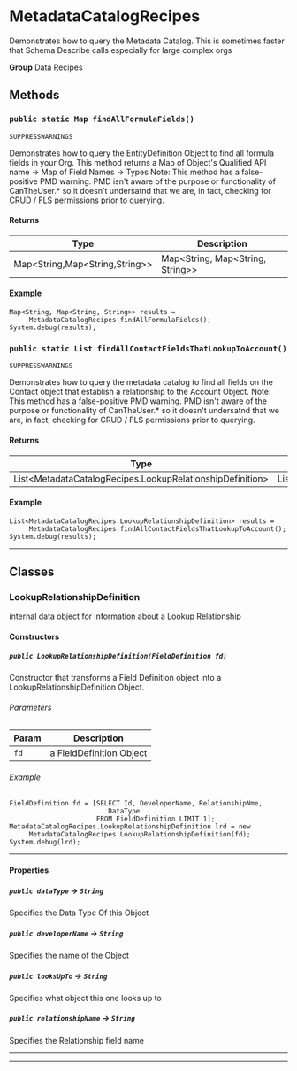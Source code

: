 # MetadataCatalogRecipes

Demonstrates how to query the Metadata Catalog. This is
sometimes faster that Schema Describe calls especially for large complex orgs


**Group** Data Recipes

## Methods
### `public static Map findAllFormulaFields()`

`SUPPRESSWARNINGS`

Demonstrates how to query the EntityDefinition Object to find all formula fields in your Org. This method returns a Map of Object's Qualified API name -&gt; Map of Field Names -&gt; Types Note: This method has a false-positive PMD warning. PMD isn't aware of the purpose or functionality of CanTheUser.* so it doesn't undersatnd that we are, in fact, checking for CRUD / FLS permissions prior to querying.

#### Returns

|Type|Description|
|---|---|
|Map<String,Map<String,String>>|Map<String, Map<String, String>>|

#### Example
```apex
Map<String, Map<String, String>> results =
     MetadataCatalogRecipes.findAllFormulaFields();
System.debug(results);
```


### `public static List findAllContactFieldsThatLookupToAccount()`

`SUPPRESSWARNINGS`

Demonstrates how to query the metadata catalog to find all fields on the Contact object that establish a relationship to the Account Object. Note: This method has a false-positive PMD warning. PMD isn't aware of the purpose or functionality of CanTheUser.* so it doesn't undersatnd that we are, in fact, checking for CRUD / FLS permissions prior to querying.

#### Returns

|Type|Description|
|---|---|
|List<MetadataCatalogRecipes.LookupRelationshipDefinition>|List<MetadataCatalogRecipes.LookupRelationshipDefinition>|

#### Example
```apex
List<MetadataCatalogRecipes.LookupRelationshipDefinition> results =
     MetadataCatalogRecipes.findAllContactFieldsThatLookupToAccount();
System.debug(results);
```


---
## Classes
### LookupRelationshipDefinition

internal data object for information about a Lookup
Relationship

#### Constructors
##### `public LookupRelationshipDefinition(FieldDefinition fd)`

Constructor that transforms a Field Definition object   into a LookupRelationshipDefinition Object.

###### Parameters

|Param|Description|
|---|---|
|`fd`|a FieldDefinition Object|

###### Example
```apex
FieldDefinition fd = [SELECT Id, DeveloperName, RelationshipNme,
                         DataType
                      FROM FieldDefinition LIMIT 1];
MetadataCatalogRecipes.LookupRelationshipDefinition lrd = new
     MetadataCatalogRecipes.LookupRelationshipDefinition(fd);
System.debug(lrd);
```


---
#### Properties

##### `public dataType` → `String`


Specifies the Data Type Of this Object

##### `public developerName` → `String`


Specifies the name of the Object

##### `public looksUpTo` → `String`


Specifies what object this one looks up to

##### `public relationshipName` → `String`


Specifies the Relationship field name

---

---
